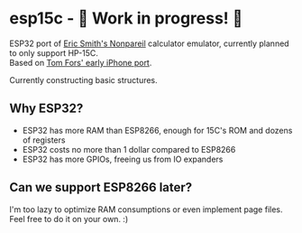 # esp15c - 🚧 Work in progress! 🚧
 ESP32 port of [Eric Smith's Nonpareil](https://nonpareil.brouhaha.com/) calculator emulator, currently planned to only support HP-15C.  
 Based on [Tom Fors' early iPhone port](https://code.google.com/archive/p/hpcalc-iphone/).

Currently constructing basic structures.

## Why ESP32?
- ESP32 has more RAM than ESP8266, enough for 15C's ROM and dozens of registers
- ESP32 costs no more than 1 dollar compared to ESP8266
- ESP32 has more GPIOs, freeing us from IO expanders

## Can we support ESP8266 later?
I'm too lazy to optimize RAM consumptions or even implement page files. Feel free to do it on your own. :)
